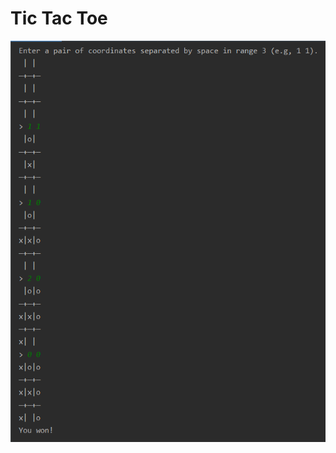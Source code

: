 # Tic Tac Toe

![Tic Tac Toe](https://github.com/kenticent9/tic_tac_toe/blob/master/images/tic_tac_toe.png)
